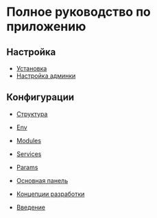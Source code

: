 Полное руководство по приложению
=============================

## Настройка

* [Установка](install.md)
* [Настройка админки](settings-cabinet-admin.md)

## Конфигурации

* [Структура](config-map.md)
* [Env](config-env.md)
* [Modules](config-modules.md)
* [Services](config-services.md)
* [Params](config-params.md)
* [Основная панель](config-navbar.md)

* [Концепции разработки](development.md)
* [Введение](intro.md)
